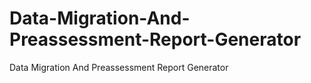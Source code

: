 # Data-Migration-And-Preassessment-Report-Generator
Data Migration And Preassessment Report Generator
